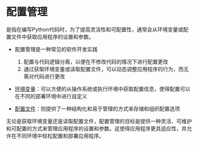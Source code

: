 # 配置管理

是指在编写Python代码时，为了提高灵活性和可配置性，通常会从环境变量或配置文件中获取应用程序的设置和参数。

- 配置管理是一种常见的软件开发实践
  1. 配置与代码逻辑分离，以便在不修改代码的情况下进行配置更改
  2. 通过获取环境变量或读取配置文件，可以动态调整应用程序的行为，而无需对代码进行更改

- [环境变量][1]：可以方便的从操作系统或执行环境中获取配置信息，使得配置可以在不同的部署环境中进行自定义
- [配置文件][2]：则提供了一种结构化和易于管理的方式来存储和组织配置选项

无论是获取环境变量还是读取配置文件，配置管理的目标是提供一种灵活、可维护和可配置的方式来管理应用程序的设置和参数。这使得应用程序更具适应性，并允许在不同环境中轻松配置和部署应用程序。

[1]: ./python_getenv.md
[2]: ./python_getconfig.md

